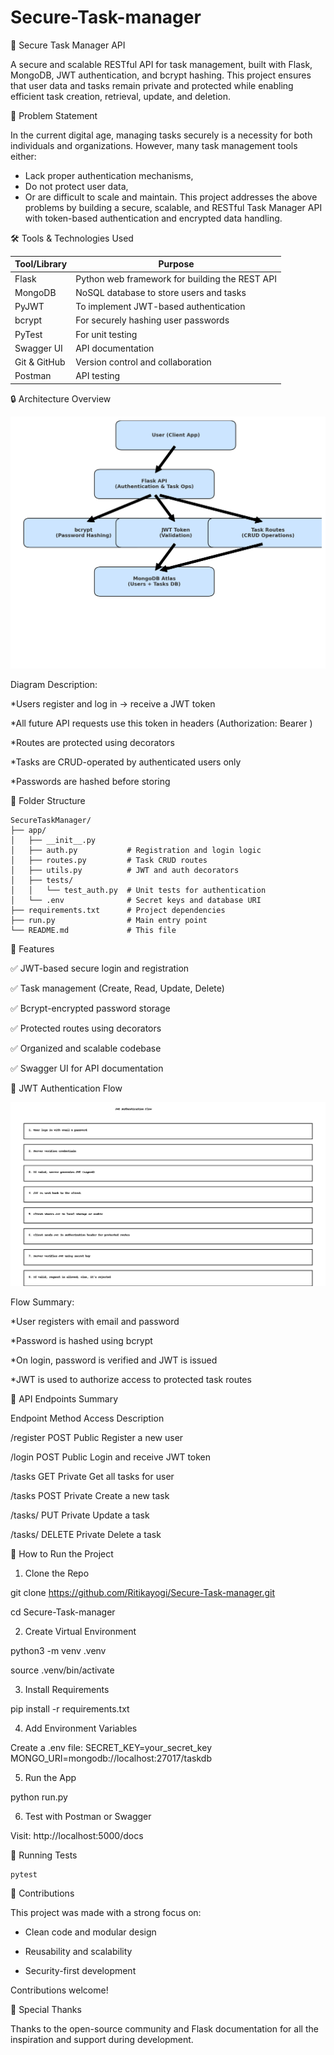 # Secure-Task-manager
📌 Secure Task Manager API

A secure and scalable RESTful API for task management, built with Flask, MongoDB, JWT authentication, and bcrypt hashing. This project ensures that user data and tasks remain private and protected while enabling efficient task creation, retrieval, update, and deletion.

🧩 Problem Statement

In the current digital age, managing tasks securely is a necessity for both individuals and organizations. However, many task management tools either:
* Lack proper authentication mechanisms,
* Do not protect user data,
* Or are difficult to scale and maintain.
This project addresses the above problems by building a secure, scalable, and RESTful Task Manager API with token-based authentication and encrypted data handling.

🛠️ Tools & Technologies Used


| Tool/Library   | Purpose                                           |
|----------------|---------------------------------------------------|
| Flask          | Python web framework for building the REST API    |
| MongoDB        | NoSQL database to store users and tasks           |
| PyJWT          | To implement JWT-based authentication             |
| bcrypt         | For securely hashing user passwords               |
| PyTest         | For unit testing                                  |
| Swagger UI     | API documentation                                 |
| Git & GitHub   | Version control and collaboration                 |
| Postman        | API testing                                       |

🔒 Architecture Overview


![Secure Task Manager Architecture](Secure_Task_Manager_Architecture.png)


Diagram Description:

*Users register and log in → receive a JWT token

*All future API requests use this token in headers (Authorization: Bearer <token>)

*Routes are protected using decorators

*Tasks are CRUD-operated by authenticated users only

*Passwords are hashed before storing

📂 Folder Structure


```
SecureTaskManager/
├── app/
│   ├── __init__.py
│   ├── auth.py           # Registration and login logic
│   ├── routes.py         # Task CRUD routes
│   ├── utils.py          # JWT and auth decorators
│   ├── tests/
│   │   └── test_auth.py  # Unit tests for authentication
│   └── .env              # Secret keys and database URI
├── requirements.txt      # Project dependencies
├── run.py                # Main entry point
└── README.md             # This file
```

🚀 Features

✅ JWT-based secure login and registration

✅ Task management (Create, Read, Update, Delete)

✅ Bcrypt-encrypted password storage

✅ Protected routes using decorators

✅ Organized and scalable codebase

✅ Swagger UI for API documentation


🔐 JWT Authentication Flow


![JWT Flow](JWT_Auth_Flow_SecureTaskManager.png)


Flow Summary:


*User registers with email and password

*Password is hashed using bcrypt

*On login, password is verified and JWT is issued

*JWT is used to authorize access to protected task routes


📘 API Endpoints Summary

Endpoint	     Method	   Access	     Description

/register      POST	     Public	     Register a new user

/login	       POST	     Public	     Login and receive JWT token

/tasks	       GET	     Private	   Get all tasks for user

/tasks	       POST	     Private	   Create a new task

/tasks/<id>	   PUT	     Private	   Update a task

/tasks/<id>	   DELETE	   Private	   Delete a task


🔬 How to Run the Project


1. Clone the Repo
   
  git clone https://github.com/Ritikayogi/Secure-Task-manager.git
  
  cd Secure-Task-manager

2. Create Virtual Environment
   
  python3 -m venv .venv
  
  source .venv/bin/activate

3. Install Requirements
   
  pip install -r requirements.txt

4. Add Environment Variables
   
  Create a .env file:
    SECRET_KEY=your_secret_key
  MONGO_URI=mongodb://localhost:27017/taskdb

5. Run the App
    
  python run.py
  
6. Test with Postman or Swagger
    
  Visit: http://localhost:5000/docs

🧪 Running Tests

    pytest

    
📌 Contributions

This project was made with a strong focus on:

* Clean code and modular design
  
* Reusability and scalability
  
* Security-first development
  
Contributions welcome!


🙌 Special Thanks

Thanks to the open-source community and Flask documentation for all the inspiration and support during development.




